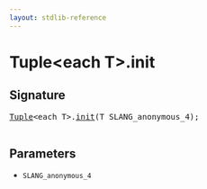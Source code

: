 ```yaml
---
layout: stdlib-reference
---
```


# Tuple\<each T\>\.init

## Signature 

<pre>
<a href="/stdlib-reference/types/Tuple/index" class="code_type">Tuple</a>&lt;<span class="code_keyword">each</span> T&gt;.<a href="/stdlib-reference/types/Tuple/init">init</a>(T <span class='code_param'>SLANG_anonymous_4</span>);

</pre>

## Parameters

* `SLANG_anonymous_4`

